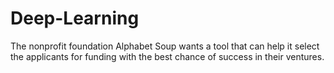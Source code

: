 # Deep-Learning
The nonprofit foundation Alphabet Soup wants a tool that can help it select the applicants for funding with the best chance of success in their ventures.
